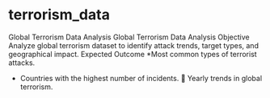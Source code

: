 # terrorism_data
Global Terrorism Data Analysis
Global Terrorism Data Analysis
Objective
Analyze global terrorism dataset to identify attack trends, target types, and
geographical impact.
Expected Outcome
*Most common types of terrorist attacks.
* Countries with the highest number of incidents.
 Yearly trends in global terrorism.

